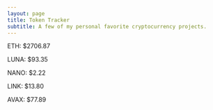 ```yaml
---
layout: page
title: Token Tracker
subtitle: A few of my personal favorite cryptocurrency projects.
---
```


<!--BEGINCRYPTOINPUT-->
ETH: $2706.87

LUNA: $93.35

NANO: $2.22

LINK: $13.80

AVAX: $77.89

<!--ENDCRYPTOINPUT-->
